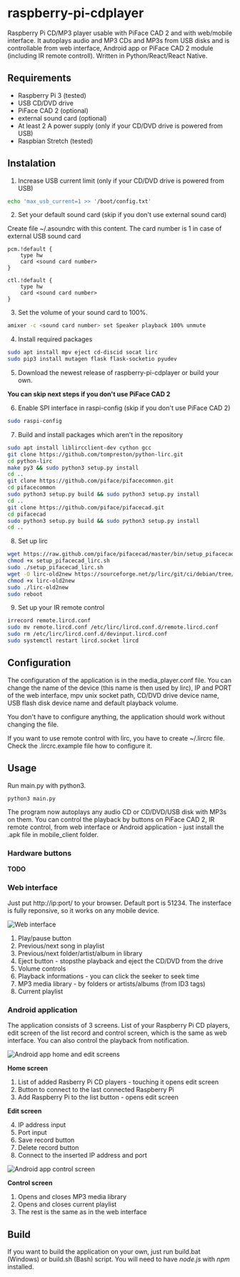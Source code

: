 # raspberry-pi-cdplayer

Raspberry Pi CD/MP3 player usable with PiFace CAD 2 and with web/mobile interface. It autoplays audio and MP3 CDs and MP3s from USB disks and is controllable from web interface, Android app or PiFace CAD 2 module (including IR remote controll).
Written in Python/React/React Native.

## Requirements

* Raspberry Pi 3 (tested)
* USB CD/DVD drive
* PiFace CAD 2 (optional)
* external sound card (optional)
* At least 2 A power supply (only if your CD/DVD drive is powered from USB)
* Raspbian Stretch (tested)

## Instalation

1) Increase USB current limit (only if your CD/DVD drive is powered from USB)
```bash
echo 'max_usb_current=1 >> '/boot/config.txt'
```

2) Set your default sound card (skip if you don't use external sound card)

Create file ~/.asoundrc with this content. The card number is 1 in case of external USB sound card
```
pcm.!default {
    type hw
    card <sound card number>
}

ctl.!default {
    type hw           
    card <sound card number>
}
```

3) Set the volume of your sound card to 100%.
```bash
amixer -c <sound card number> set Speaker playback 100% unmute
```

4) Install required packages
```bash
sudo apt install mpv eject cd-discid socat lirc
sudo pip3 install mutagen flask flask-socketio pyudev
```

5) Download the newest release of raspberry-pi-cdplayer or build your own.

**You can skip next steps if you don't use PiFace CAD 2**

6) Enable SPI interface in raspi-config (skip if you don't use PiFace CAD 2)

```bash
sudo raspi-config
```

7) Build and install packages which aren't in the repository
```bash
sudo apt install liblircclient-dev cython gcc
git clone https://github.com/tompreston/python-lirc.git
cd python-lirc
make py3 && sudo python3 setup.py install
cd ..
git clone https://github.com/piface/pifacecommon.git
cd pifacecommon
sudo python3 setup.py build && sudo python3 setup.py install
cd ..
git clone https://github.com/piface/pifacecad.git
cd pifacecad
sudo python3 setup.py build && sudo python3 setup.py install
cd ..
```

8) Set up lirc
```bash
wget https://raw.github.com/piface/pifacecad/master/bin/setup_pifacecad_lirc.sh 
chmod +x setup_pifacecad_lirc.sh
sudo ./setup_pifacecad_lirc.sh
wget -O lirc-old2new https://sourceforge.net/p/lirc/git/ci/debian/tree/debian/lirc-old2new?format=raw
chmod +x lirc-old2new
sudo ./lirc-old2new
sudo reboot
```

9) Set up your IR remote control
```bash
irrecord remote.lircd.conf
sudo mv remote.lircd.conf /etc/lirc/lircd.conf.d/remote.lircd.conf
sudo rm /etc/lirc/lircd.conf.d/devinput.lircd.conf
sudo systemctl restart lircd.socket lircd
```

## Configuration

The configuration of the application is in the media_player.conf file. You can change the name of the device (this name is then used by lirc), IP and PORT of the web interface, mpv unix socket path, CD/DVD drive device name, USB flash disk device name and default playback volume.

You don't have to configure anything, the application should work without changing the file.

If you want to use remote control with lirc, you have to create ~/.lircrc file. Check the .lircrc.example file how to configure it.

## Usage

Run main.py with python3.

```bash
python3 main.py
```

The program now autoplays any audio CD or CD/DVD/USB disk with MP3s on them. You can control the playback by buttons on PiFace CAD 2, IR remote control, from web interface or Android application - just install the .apk file in mobile_client folder.

### Hardware buttons

**TODO**

### Web interface

Just put http://ip:port/ to your browser. Default port is 51234. The insterface is fully reponsive, so it works on any mobile device.

![Web interface](images/web.png)

1) Play/pause button
2) Previous/next song in playlist
3) Previous/next folder/artist/album in library
4) Eject button - stopsthe playback and eject the CD/DVD from the drive
5) Volume controls
6) Playback informations - you can click the seeker to seek time
7) MP3 media library - by folders or artists/albums (from ID3 tags)
8) Current playlist

### Android application

The application consists of 3 screens. List of your Raspberry Pi CD players, edit screen of the list record and control screen, which is the same as web interface. You can also control the playback from notification.

![Android app home and edit screens](images/phone_home.png)

**Home screen**

1) List of added Rasberry Pi CD players - touching it opens edit screen
2) Button to connect to the last connected Raspberry Pi
3) Add Raspberry Pi to the list button - opens edit screen

**Edit screen**

4) IP address input
5) Port input
6) Save record button
7) Delete record button
8) Connect to the inserted IP address and port

![Android app control screen](images/phone.png)

**Control screen**
1) Opens and closes MP3 media library
2) Opens and closes current playlist
3) The rest is the same as in the web interface

## Build

If you want to build the application on your own, just run build.bat (Windows) or build.sh (Bash) script. You will need to have *node.js* with *npm* installed.